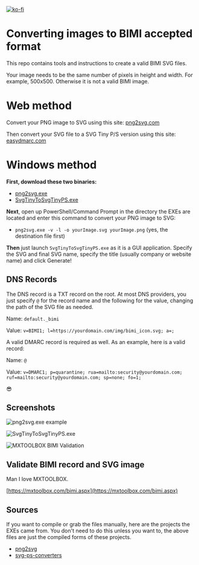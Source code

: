 [![ko-fi](https://ko-fi.com/img/githubbutton_sm.svg)](https://ko-fi.com/asheroto)
# Converting images to BIMI accepted format

This repo contains tools and instructions to create a valid BIMI SVG files.

Your image needs to be the same number of pixels in height and width. For example, 500x500. Otherwise it is not a valid BIMI image.

# Web method

Convert your PNG image to SVG using this site: [png2svg.com](https://www.pngtosvg.com)

Then convert your SVG file to a SVG Tiny P/S version using this site: [easydmarc.com](https://easydmarc.com/tools/bimi-logo-converter)

# Windows method

**First, download these two binaries:**
- [png2svg.exe](https://github.com/asheroto/bimi-svg-conversion/releases/latest/download/png2svg.exe)
- [SvgTinyToSvgTinyPS.exe](https://github.com/asheroto/bimi-svg-conversion/releases/latest/download/SvgTinyToSvgTinyPS.exe)

**Next**, open up PowerShell/Command Prompt in the directory the EXEs are located and enter this command to convert your PNG image to SVG:
- `png2svg.exe -v -l -o yourImage.svg yourImage.png` (yes, the destination file first)

**Then** just launch `SvgTinyToSvgTinyPS.exe` as it is a GUI application. Specify the SVG and final SVG name, specify the title (usually company or website name) and click Generate!

## DNS Records

The DNS record is a TXT record on the root. At most DNS providers, you just specify `@` for the record name and the following for the value, changing the path of the SVG file as needed.

Name: `default._bimi`

Value: `v=BIMI1; l=https://yourdomain.com/img/bimi_icon.svg; a=;`

A valid DMARC record is required as well. As an example, here is a valid record:

Name: `@`

Value: `v=DMARC1; p=quarantine; rua=mailto:security@yourdomain.com; ruf=mailto:security@yourdomain.com; sp=none; fo=1;`

😎

## Screenshots

![png2svg.exe example](https://i.imgur.com/vpXjTFw.png)

![SvgTinyToSvgTinyPS.exe](https://i.imgur.com/RdYcsWA.png)

![MXTOOLBOX BIMI Validation](https://i.imgur.com/SXxnRnU.png)

## Validate BIMI record and SVG image

Man I love MXTOOLBOX.

[https://mxtoolbox.com/bimi.aspx](https://mxtoolbox.com/bimi.aspx)

## Sources

If you want to compile or grab the files manually, here are the projects the EXEs came from. You don't need to do this unless you want to, the above files are just the compiled forms of these projects.
- [png2svg](https://github.com/xyproto/png2svg)
- [svg-ps-converters](https://github.com/authindicators/svg-ps-converters/)